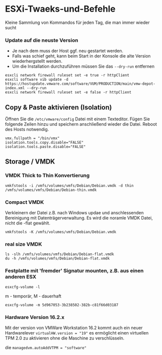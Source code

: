 # ESXi-Twaeks-und-Befehle
Kleine Sammlung von Kommandos für jeden Tag, die man immer wieder sucht

###  Update auf die neuste Version
+ Je nach dem muss der Host ggf. neu gestartet werden.
+ Falls was schief geht, kann beim Start in der Konsole die alte Version wiederhergstellt werden.
+ Um die Installation durchzuführen müssen Sie das `--dry-run` entfernen

```
esxcli network firewall ruleset set -e true -r httpClient
esxcli software vib update -d https://hostupdate.vmware.com/software/VUM/PRODUCTION/main/vmw-depot-index.xml --dry-run
esxcli network firewall ruleset set -e false -r httpClient
```

## Copy & Paste aktivieren (Isolation)
Öffnen Sie die `/etc/vmware/config` Datei mit einem Texteditor.
Fügen Sie folgende Zeilen hinzu und speichern anschließend wieder die Datei.
Reboot des Hosts notwendig.
```
vmx.fullpath = "/bin/vmx"
isolation.tools.copy.disable="FALSE"
isolation.tools.paste.disable="FALSE"
```

## Storage / VMDK

### VMDK Thick to Thin Konvertierung ### 
`vmkfstools -i /vmfs/volumes/vmfs/Debian/Debian.vmdk -d thin /vmfs/volumes/vmfs/Debian/Debian-thin.vmdk`

### Compact VMDK
Verkleinern der Datei z.B. nach Windows updae und anschlessenden Bereinigung mit Datenträgerverwaltung.
Es wird die noramle VMDK Datei, nicht die -flat gewählt.

`vmkfstools -K /vmfs/volumes/vmfs/Debian/Debian.vmdk`

### real size VMDK
```
ls -slh /vmfs/volumes/vmfs/Debian/Debian-flat.vmdk
du -h /vmfs/volumes/vmfs/Debian/Debian-flat.vmdk
```

### Festplatte mit 'fremder' Signatur mounten, z.B. aus einen anderen ESX
`esxcfg-volume -l`

m - temporär, M - dauerhaft

`esxcfg-volume -m 5d967053-3b238502-382b-c81f66d03187`


### Hardware Version 16.2.x
Mit der version von VMWare Workstation 16.2 kommt auch ein neuer Hardwarelever `virtualHW.version = "19"` es ermöglicht einen virtuellen TPM 2.0 zu aktivieren ohne die Maschine zu verschlüsseln.

die `managedvm.autoAddVTPM = "software"`
